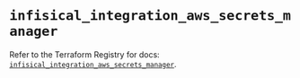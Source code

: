 # `infisical_integration_aws_secrets_manager`

Refer to the Terraform Registry for docs: [`infisical_integration_aws_secrets_manager`](https://registry.terraform.io/providers/infisical/infisical/0.15.41/docs/resources/integration_aws_secrets_manager).
